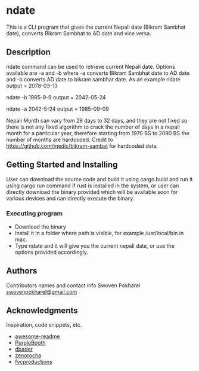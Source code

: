 # ndate
This is a CLI program that gives the current Nepali date (Bikram Sambhat date), converts Bikram Sambhat to AD date and vice versa. 

## Description
ndate command can be used to retrieve current Nepali date. 
Options available are -a and -b where -a converts Bikram Sambhat date to AD date and -b converts AD date to bikram sambhat date. 
As an example
ndate
output = 2078-03-13

ndate -b 1985-9-9
output = 2042-05-24

ndate -a 2042-5-24
output = 1985-09-09

Nepali Month can vary from 29 days to 32 days, and they are not fixed so there is not any fixed algorithm to crack the number of days in a nepali month 
for a particular year, therefore starting from 1970 BS to 2090 BS the number of months are hardcoded. Credit to https://github.com/medic/bikram-sambat for 
hardcoded data. 


## Getting Started and Installing
User can download the source code and build it using cargo build and run it using cargo run command if rust is installed in the system, or user can directly 
download the binary provided which will be available soon for various devices and can directly execute the binary. 

### Executing program

* Download the binary 
* Install it in a folder where path is visible, for example /usr/local/bin in mac. 
* Type ndate and it will give you the current nepali date, or use the options provided accordingly. 

## Authors

Contributors names and contact info
Swoven Pokharel 
swovenpokharel@gmail.com


## Acknowledgments

Inspiration, code snippets, etc.
* [awesome-readme](https://github.com/matiassingers/awesome-readme)
* [PurpleBooth](https://gist.github.com/PurpleBooth/109311bb0361f32d87a2)
* [dbader](https://github.com/dbader/readme-template)
* [zenorocha](https://gist.github.com/zenorocha/4526327)
* [fvcproductions](https://gist.github.com/fvcproductions/1bfc2d4aecb01a834b46)
